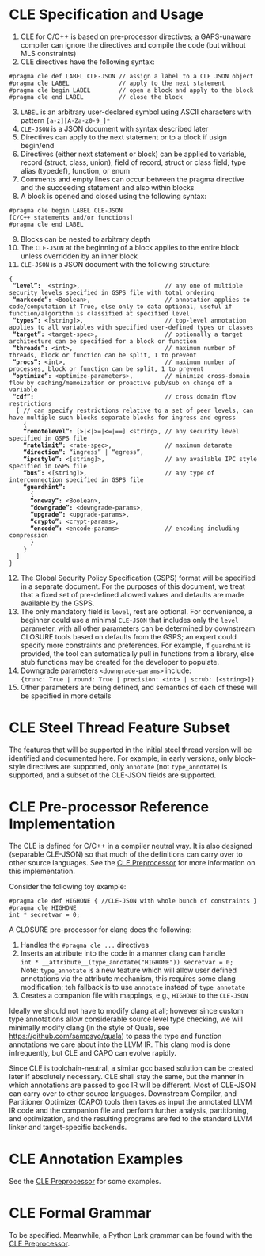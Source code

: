 # CLE Specification and Usage
1. CLE for C/C++ is based on pre-processor directives; a GAPS-unaware compiler can ignore the directives and compile the code (but without MLS constraints)
2.	CLE directives have the following syntax:  
   ```
   #pragma cle def LABEL CLE-JSON // assign a label to a CLE JSON object  
   #pragma cle LABEL              // apply to the next statement  
   #pragma cle begin LABEL        // open a block and apply to the block  
   #pragma cle end LABEL          // close the block
   ```
3.	`LABEL` is an arbitrary user-declared symbol using ASCII characters with pattern `[a-z][A-Za-z0-9_]*` 
4.	`CLE-JSON` is a JSON document with syntax described later
5. Directives can apply to the next statement or to a block if usign begin/end
6.	Directives (either next statement or block) can be applied to variable, record (struct, class, union), field of record, struct or class field, type alias (typedef), function, or enum
7.	Comments and empty lines can occur between the pragma directive and the succeeding statement and also within blocks
8.	A block is opened and closed using the following syntax:  
   ```
   #pragma cle begin LABEL CLE-JSON  
   [C/C++ statements and/or functions]  
   #pragma cle end LABEL  
   ```  
9.	Blocks can be nested to arbitrary depth
10.	The `CLE-JSON` at the beginning of a block applies to the entire block unless overridden by an inner block
11.	`CLE-JSON` is a JSON document with the following structure:
<pre><code>{
 <b>“level”:</b>  &ltstring>,                        // any one of multiple security levels specified in GSPS file with total ordering
 <b>“markcode”:</b> &ltBoolean>,                     // annotation applies to code/computation if True, else only to data optional, useful if function/algorithm is classified at specified level
 <b>“types”:</b> &lt[string]>,                       // top-level annotation applies to all variables with specified user-defined types or classes 
 <b>“target”:</b> &lttarget-spec>,                   // optionally a target architecture can be specified for a block or function  
 <b>“threads”:</b> &ltint>,                          // maximum number of threads, block or function can be split, 1 to prevent
 <b>“procs”:</b> &ltint>,                            // maximum number of processes, block or function can be split, 1 to prevent
 <b>“optimize”:</b> &ltoptimize-parameters>,         // minimize cross-domain flow by caching/memoization or proactive pub/sub on change of a variable
 <b>“cdf”:</b>                                     // cross domain flow restrictions 
  [ // can specify restrictions relative to a set of peer levels, can have multiple such blocks separate blocks for ingress and egress         
    {
    <b>“remotelevel”:</b> [>|<|>=|<=|==] &ltstring>, // any security level specified in GSPS file
    <b>“ratelimit”:</b> &ltrate-spec>,               // maximum datarate
    <b>“direction”:</b> “ingress” | “egress”,
    <b>“ipcstyle”:</b> &lt[string]>,                 // any available IPC style specified in GSPS file
    <b>“bus”:</b> &lt[string]>,                      // any type of interconnection specified in GSPS file 
    <b>“guardhint”:</b>  
      {
      <b>“oneway”:</b> &ltBoolean>,
      <b>“downgrade”:</b> &ltdowngrade-params>,
      <b>“upgrade”:</b> &ltupgrade-params>,
      <b>“crypto”:</b> &ltcrypt-params>,
      <b>“encode”:</b> &ltencode-params>             // encoding including compression            
      }
    }
  ]
}
</code></pre>
12.	The Global Security Policy Specification (GSPS) format will be specified in a separate document.  For the purposes of this document,  we treat that a fixed set of pre-defined allowed values and defaults are made available by the GSPS.
13. The only mandatory field is `level`, rest are optional. For convenience, a beginner could use a minimal `CLE-JSON` that includes only the `level` parameter, with all other parameters can be determined by downstream CLOSURE tools based on defaults from the GSPS; an expert could specify more constraints and preferences.  For example, if `guardhint` is provided, the tool can automatically pull in functions from a library, else stub functions may be created for the developer to populate. 
14.	Downgrade parameters `<downgrade-params>` include:  
  `{trunc: True | round: True | precision: <int> | scrub: [<string>]}`  
15.	Other parameters are being defined, and semantics of each of these will be specified in more details

# CLE Steel Thread Feature Subset
The features that will be supported in the initial steel thread version will be identified and documented here. For example, in early versions, only block-style directives are supported, only `annotate` (not `type_annotate`) is supported, and a subset of the CLE-JSON fields are supported. 

# CLE Pre-processor Reference Implementation
The CLE is defined for C/C++ in a compiler neutral way.  It is also designed (separable CLE-JSON) so that much of the definitions can carry over to other source languages. See the [CLE Preprocessor](https://github.com/gaps-closure/cle-preprocessor) for more information on this implementation. 

Consider the following toy example:
```
#pragma cle def HIGHONE { //CLE-JSON with whole bunch of constraints } 
#pragma cle HIGHONE
int * secretvar = 0;
```  
A CLOSURE pre-processor for clang does the following:  
1. Handles the `#pragma cle ...` directives
2. Inserts an attribute into the code in a manner clang can handle  
 `int * __attribute__(type_annotate("HIGHONE")) secretvar = 0;`  
  Note:  `type_annotate` is a new feature which will allow user defined annotations via the attribute mechanism, this requires some clang modification; teh fallback is to use `annotate` instead of `type_annotate`
3. Creates a companion file with mappings, e.g., `HIGHONE` to the `CLE-JSON`

Ideally we should not have to modify clang at all; however since custom type annotations allow considerable source level type checking, we will minimally modify clang (in the style of Quala, see https://github.com/sampsyo/quala) to pass the type and function annotations we care about into the LLVM IR. This clang mod is done infrequently, but CLE and CAPO can evolve rapidly.

Since CLE is toolchain-neutral, a similar gcc based solution can be created later if absolutely necessary. CLE shall stay the same, but the manner in which annotations are passed to gcc IR will be different. Most of CLE-JSON can carry over to other source languages. Downstream Compiler, and Partitioner Optimizer (CAPO) tools then takes as input the annotated LLVM IR code and the companion file and perform further analysis, partitioning, and optimization, and the resulting programs are fed to the standard LLVM linker and target-specific backends.

# CLE Annotation Examples
See the [CLE Preprocessor](https://github.com/gaps-closure/cle-preprocessor) for some examples.

# CLE Formal Grammar
To be specified. Meanwhile, a Python Lark grammar can be found with the [CLE Preprocessor](https://github.com/gaps-closure/cle-preprocessor).

